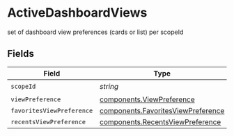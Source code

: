 # ActiveDashboardViews

set of dashboard view preferences (cards or list) per scopeId


## Fields

| Field                                                                                    | Type                                                                                     | Required                                                                                 | Description                                                                              |
| ---------------------------------------------------------------------------------------- | ---------------------------------------------------------------------------------------- | ---------------------------------------------------------------------------------------- | ---------------------------------------------------------------------------------------- |
| `scopeId`                                                                                | *string*                                                                                 | :heavy_check_mark:                                                                       | N/A                                                                                      |
| `viewPreference`                                                                         | [components.ViewPreference](../../models/components/viewpreference.md)                   | :heavy_minus_sign:                                                                       | N/A                                                                                      |
| `favoritesViewPreference`                                                                | [components.FavoritesViewPreference](../../models/components/favoritesviewpreference.md) | :heavy_minus_sign:                                                                       | N/A                                                                                      |
| `recentsViewPreference`                                                                  | [components.RecentsViewPreference](../../models/components/recentsviewpreference.md)     | :heavy_minus_sign:                                                                       | N/A                                                                                      |